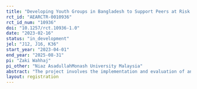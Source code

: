 ```yaml
---
title: "Developing Youth Groups in Bangladesh to Support Peers at Risk of Early Marriage"
rct_id: "AEARCTR-0010936"
rct_id_num: "10936"
doi: "10.1257/rct.10936-1.0"
date: "2023-02-16"
status: "in_development"
jel: "J12, J16, K36"
start_year: "2023-04-01"
end_year: "2025-08-31"
pi: "Zaki Wahhaj"
pi_other: "Niaz AsadullahMonash University Malaysia"
abstract: "The project involves the implementation and evaluation of an intervention that empowers youth groups (including both girls and boys in the age range 16-25) to tackle the problem of female early marriage within their communities through paralegal training and mentoring and supervision by experienced paralegals. The aim of the intervention is to reduce female early marriage and school dropout, and improve agency of adolescent girls and young women in Bangladesh. Compared to existing programmes, the main innovation lies in institutionalising moral agency by building paralegal capabilities through grassroots youth network development."
layout: registration
---
```


